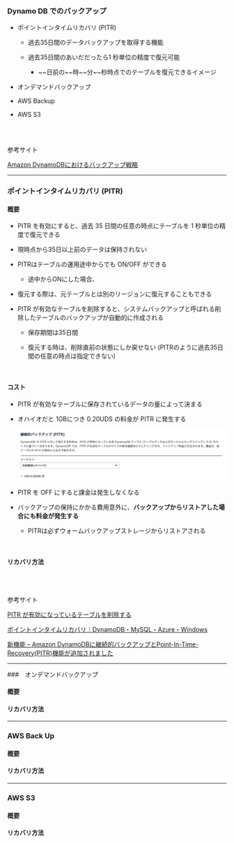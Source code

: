 ### Dynamo DB でのバックアップ

- ポイントインタイムリカバリ (PITR)

    - 過去35日間のデータバックアップを取得する機能

    - 過去35日間のあいだだったら1 秒単位の精度で復元可能 
        - \~~日前の\~~時\~~分\~~秒時点でのテーブルを復元できるイメージ

- オンデマンドバックアップ

- AWS Backup

- AWS S3

<br>
<br>

参考サイト

[Amazon DynamoDBにおけるバックアップ戦略](https://aws.amazon.com/jp/blogs/news/backup-strategies-for-amazon-dynamodb/)

---

### ポイントインタイムリカバリ (PITR)

#### 概要

- PITR を有効にすると、過去 35 日間の任意の時点にテーブルを 1 秒単位の精度で復元できる

- 現時点から35日以上前のデータは保持されない

- PITRはテーブルの運用途中からでも ON/OFF ができる
    - 途中からONにした場合、

- 復元する際は、元テーブルとは別のリージョンに復元することもできる

- PITR が有効なテーブルを削除すると、システムバックアップと呼ばれる削除したテーブルのバックアップが自動的に作成される
    - 保存期間は35日間

    - 復元する時は、削除直前の状態にしか戻せない (PITRのように過去35日間の任意の時点は指定できない)

<br>

#### コスト

- PITR が有効なテーブルに保存されているデータの量によって決まる

- オハイオだと 1GBにつき 0.20UDS の料金が PITR に発生する 

    <img src="./img/DynamoDB-PITR-Cost_1.png" />

- PITR を OFF にすると課金は発生しなくなる

- バックアップの保持にかかる費用意外に、**バックアップからリストアした場合にも料金が発生する**

    - PITRは必ずウォームバックアップストレージからリストアされる

<br>

#### リカバリ方法

<br>
<br>

参考サイト

[PITR が有効になっているテーブルを削除する](https://docs.aws.amazon.com/ja_jp/amazondynamodb/latest/developerguide/PointInTimeRecovery_Howitworks.html#howitworks-pitr-deleting-table)

[ポイントインタイムリカバリ｜DynamoDB・MySQL・Azure・Windows](https://jp.minitool.com/backup-tips/point-in-time-recovery.html)

[新機能 – Amazon DynamoDBに継続的バックアップとPoint-In-Time-Recovery(PITR)機能が追加されました](https://aws.amazon.com/jp/blogs/news/new-amazon-dynamodb-continuous-backups-and-point-in-time-recovery-pitr/)

---

###　オンデマンドバックアップ

#### 概要

#### リカバリ方法

---

### AWS Back Up

#### 概要

#### リカバリ方法

---

### AWS S3

#### 概要

#### リカバリ方法